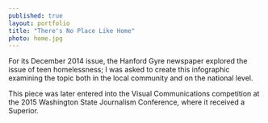 ```yaml
---
published: true
layout: portfolio
title: "There's No Place Like Home"
photo: home.jpg
---
```



For its December 2014 issue, the Hanford Gyre newspaper explored the
            issue of teen homelessness; I was asked to create this infographic
            examining the topic both in the local community and on the national level.

This piece was later entered into the Visual Communications competition
            at the 2015 Washington State Journalism Conference, where it received a Superior.
